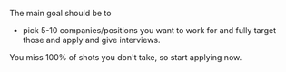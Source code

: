The main goal should be to
- pick 5-10 companies/positions you want to work for and fully target those and apply and give interviews.

You miss 100% of shots you don't take, so start applying now.